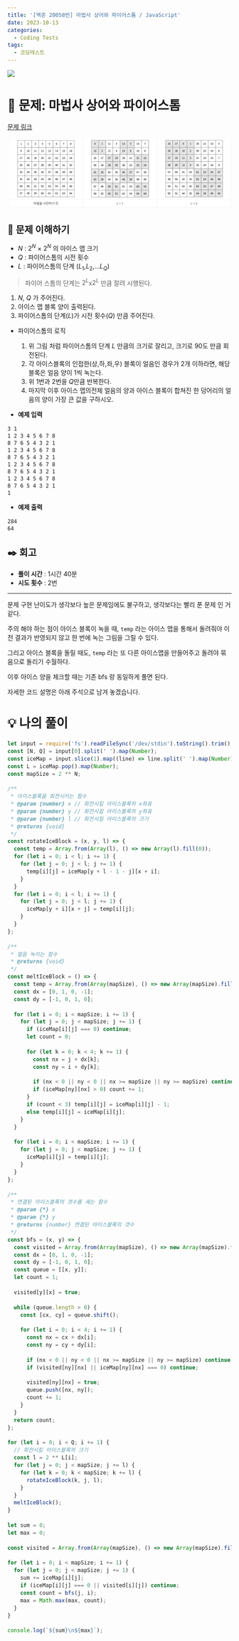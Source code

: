 ```yaml
---
title: '[백준 20058번] 마법사 상어와 파이어스톰 / JavaScript'
date: 2023-10-13
categories:
  - Coding Tests
tags:
  - 코딩테스트
---
```


![](https://velog.velcdn.com/images/gusdh2/post/7e3117af-14b0-45b0-ba4e-037601c9a055/image.png)

# 📝 문제: 마법사 상어와 파이어스톰

[문제 링크](https://www.acmicpc.net/problem/20058)

![](images/Pasted%20image%2020231013021718.png)

## 🎯 문제 이해하기

- $N$ : $2^N$ × $2^N$ 의 아이스 맵 크기
- $Q$ : 파이어스톰의 시전 횟수
- $L$ : 파이어스톰의 단계 ($L_1$,$L_2$,...$L_Q$)

> 파이어 스톰의 단계는 $2^L$x$2^L$ 만큼 잘려 시행된다.

1. $N$, $Q$ 가 주어진다.
2. 아이스 맵 블록 양이 출력된다.
3. 파이어스톰의 단계($L$)가 시전 횟수($Q$) 만큼 주어진다.

- 파이어스톰의 로직

  1. 위 그림 처럼 파이어스톰의 단계 $L$ 만큼의 크기로 잘리고, 크기로 90도 만큼 회전된다.
  2. 각 아이스블록의 인접한(상,하,좌,우) 블록이 얼음인 경우가 2개 이하라면, 해당 블록은 얼음 양이 1씩 녹는다.
  3. 위 1번과 2번을 $Q$만큼 반복한다.
  4. 마지막 이후 아이스 맵의전체 얼음의 양과 아이스 블록이 합쳐진 한 덩어리의 얼음의 양이 가장 큰 값을 구하시오.

- **예제 입력**

```
3 1
1 2 3 4 5 6 7 8
8 7 6 5 4 3 2 1
1 2 3 4 5 6 7 8
8 7 6 5 4 3 2 1
1 2 3 4 5 6 7 8
8 7 6 5 4 3 2 1
1 2 3 4 5 6 7 8
8 7 6 5 4 3 2 1
1
```

- **예제 출력**

```
284
64
```

## ✒️ 회고

- **풀이 시간** : 1시간 40분
- **시도 횟수** : 2번

---

문제 구현 난이도가 생각보다 높은 문제임에도 불구하고, 생각보다는 빨리 푼 문제 인 거 같다.

주의 해야 하는 점이 아이스 블록이 녹을 때, `temp` 라는 아이스 맵을 통해서 돌려줘야 이전 결과가 반영되지 않고 한 번에 녹는 그림을 그릴 수 있다.

그리고 아이스 블록을 돌릴 때도, `temp` 라는 또 다른 아이스맵을 만들어주고 돌려야 묶음으로 돌리기 수월하다.

이후 아이스 양을 체크할 때는 기존 bfs 랑 동일하게 풀면 된다.

자세한 코드 설명은 아래 주석으로 남겨 놓겠습니다.

# 💡 나의 풀이

```js
let input = require('fs').readFileSync('/dev/stdin').toString().trim().split('\n');
const [N, Q] = input[0].split(' ').map(Number);
const iceMap = input.slice(1).map((line) => line.split(' ').map(Number));
const L = iceMap.pop().map(Number);
const mapSize = 2 ** N;

/**
 * 아이스블록을 회전시키는 함수
 * @param {number} x // 회전시킬 아이스블록의 x좌표
 * @param {number} y // 회전시킬 아이스블록의 y좌표
 * @param {number} l // 회전시킬 아이스블록의 크기
 * @returns {void}
 */
const rotateIceBlock = (x, y, l) => {
  const temp = Array.from(Array(l), () => new Array(l).fill(0));
  for (let i = 0; i < l; i += 1) {
    for (let j = 0; j < l; j += 1) {
      temp[i][j] = iceMap[y + l - 1 - j][x + i];
    }
  }
  for (let i = 0; i < l; i += 1) {
    for (let j = 0; j < l; j += 1) {
      iceMap[y + i][x + j] = temp[i][j];
    }
  }
};

/**
 * 얼음 녹이는 함수
 * @returns {void}
 */
const meltIceBlock = () => {
  const temp = Array.from(Array(mapSize), () => new Array(mapSize).fill(0));
  const dx = [0, 1, 0, -1];
  const dy = [-1, 0, 1, 0];

  for (let i = 0; i < mapSize; i += 1) {
    for (let j = 0; j < mapSize; j += 1) {
      if (iceMap[i][j] === 0) continue;
      let count = 0;

      for (let k = 0; k < 4; k += 1) {
        const nx = j + dx[k];
        const ny = i + dy[k];

        if (nx < 0 || ny < 0 || nx >= mapSize || ny >= mapSize) continue;
        if (iceMap[ny][nx] > 0) count += 1;
      }
      if (count < 3) temp[i][j] = iceMap[i][j] - 1;
      else temp[i][j] = iceMap[i][j];
    }
  }

  for (let i = 0; i < mapSize; i += 1) {
    for (let j = 0; j < mapSize; j += 1) {
      iceMap[i][j] = temp[i][j];
    }
  }
};

/**
 * 연결된 아이스블록의 갯수를 세는 함수
 * @param {*} x
 * @param {*} y
 * @returns {number} 연결된 아이스블록의 갯수
 */
const bfs = (x, y) => {
  const visited = Array.from(Array(mapSize), () => new Array(mapSize).fill(false));
  const dx = [0, 1, 0, -1];
  const dy = [-1, 0, 1, 0];
  const queue = [[x, y]];
  let count = 1;

  visited[y][x] = true;

  while (queue.length > 0) {
    const [cx, cy] = queue.shift();

    for (let i = 0; i < 4; i += 1) {
      const nx = cx + dx[i];
      const ny = cy + dy[i];

      if (nx < 0 || ny < 0 || nx >= mapSize || ny >= mapSize) continue;
      if (visited[ny][nx] || iceMap[ny][nx] === 0) continue;

      visited[ny][nx] = true;
      queue.push([nx, ny]);
      count += 1;
    }
  }
  return count;
};

for (let i = 0; i < Q; i += 1) {
  // 회전시킬 아이스블록의 크기
  const l = 2 ** L[i];
  for (let j = 0; j < mapSize; j += l) {
    for (let k = 0; k < mapSize; k += l) {
      rotateIceBlock(k, j, l);
    }
  }
  meltIceBlock();
}

let sum = 0;
let max = 0;

const visited = Array.from(Array(mapSize), () => new Array(mapSize).fill(false));

for (let i = 0; i < mapSize; i += 1) {
  for (let j = 0; j < mapSize; j += 1) {
    sum += iceMap[i][j];
    if (iceMap[i][j] === 0 || visited[i][j]) continue;
    const count = bfs(j, i);
    max = Math.max(max, count);
  }
}

console.log(`${sum}\n${max}`);
```
